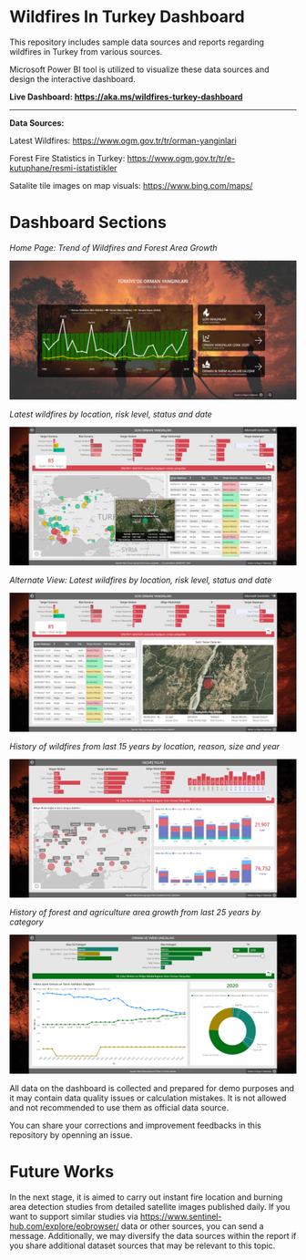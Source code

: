 # Wildfires In Turkey Dashboard

This repository includes sample data sources and reports regarding wildfires in Turkey from various sources. 

Microsoft Power BI tool is utilized to visualize these data sources and design the interactive dashboard.

**Live Dashboard: 
https://aka.ms/wildfires-turkey-dashboard**

---

**Data Sources:**

Latest Wildfires:
https://www.ogm.gov.tr/tr/orman-yanginlari

Forest Fire Statistics in Turkey: 
https://www.ogm.gov.tr/tr/e-kutuphane/resmi-istatistikler

Satalite tile images on map visuals:
https://www.bing.com/maps/


# Dashboard Sections

_Home Page: Trend of Wildfires and Forest Area Growth_

![](https://github.com/mustafaasiroglu/wildfires-turkey/blob/main/screenshot-1.png)

_Latest wildfires by location, risk level, status and date_

![](https://github.com/mustafaasiroglu/wildfires-turkey/blob/main/screenshot-2.png)

_Alternate View: Latest wildfires by location, risk level, status and date_

![](https://github.com/mustafaasiroglu/wildfires-turkey/blob/main/screenshot-3.png)

_History of wildfires from last 15 years by location, reason, size and year_

![](https://github.com/mustafaasiroglu/wildfires-turkey/blob/main/screenshot-4.png)

_History of forest and agriculture area growth from last 25 years by category_

![](https://github.com/mustafaasiroglu/wildfires-turkey/blob/main/screenshot-5.png)

All data on the dashboard is collected and prepared for demo purposes and it may contain data quality issues or calculation mistakes. It is not allowed and not recommended to use them as official data source.

You can share your corrections and improvement feedbacks in this repository by openning an issue.

# Future Works

In the next stage, it is aimed to carry out instant fire location and burning area detection studies from detailed satellite images published daily. If you want to support similar studies via https://www.sentinel-hub.com/explore/eobrowser/ data or other sources, you can send a message. Additionally, we may diversify the data sources within the report if you share additional dataset sources that may be relevant to this topic.

